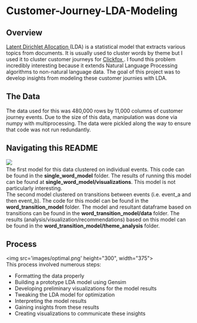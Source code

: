 # Customer-Journey-LDA-Modeling

## Overview
<a href ='http://www.jmlr.org/papers/volume3/blei03a/blei03a.pdf'> Latent Dirichlet Allocation </a> (LDA) is a statistical model that extracts various topics from documents. It is usually used to cluster words by theme but I used it to cluster customer journeys for <a href='https://www.clickfox.com/'> Clickfox </a>. I found this problem incredibly interesting because it extends Natural Language Processing algorithms to non-natural language data. The goal of this project was to develop insights from modeling these customer journies with LDA.

## The Data
The data used for this was 480,000 rows by 11,000 columns of customer journey events. Due to the size of this data, manipulation was done via numpy with multiprocessing. The data were pickled along the way to ensure that code was not run redundantly.

## Navigating this README
<img src='images/file_structure.png'><br>
The first model for this data clustered on individual events. This code can be found in the <strong>single_word_model</strong> folder. The results of running this model can be found at <strong>single_word_model/visualizations</strong>. This model is not particularly interesting.
<br>
The second model clustered on transitions between events (i.e. event_a and then event_b). The code for this model can be found in the <strong>word_transition_model</strong> folder. The model and resultant dataframe based on transitions can be found in the <strong>word_transition_model/data</strong> folder. The results (analysis/visualization/recommendations) based on this model can be found in the <strong>word_transition_model/theme_analysis</strong> folder.


## Process
<img src='images/optimal.png' height="300", width="375"><br>
This process involved numerous steps:
<ul>
    <li>Formatting the data properly
    <li>Building a prototype LDA model using Gensim
    <li>Developing preliminary visualizations for the model results
    <li>Tweaking the LDA model for optimization
    <li> Interpreting the model results
    <li> Gaining insights from these results
    <li>Creating visualizations to communicate these insights
</ul>
